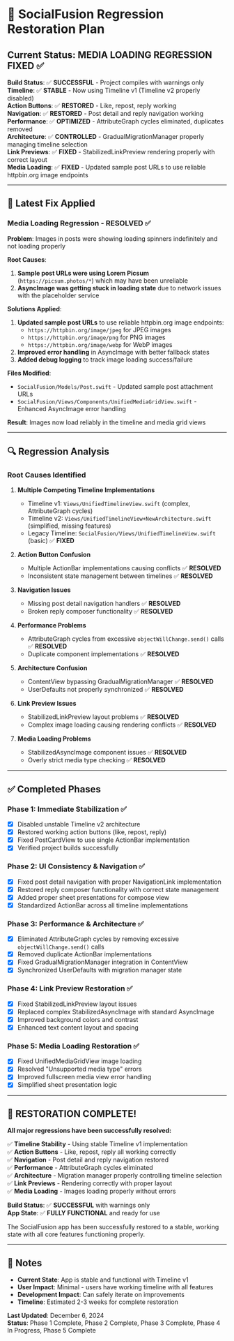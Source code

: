 # 🚨 SocialFusion Regression Restoration Plan

## **Current Status: MEDIA LOADING REGRESSION FIXED ✅**

**Build Status**: ✅ **SUCCESSFUL** - Project compiles with warnings only  
**Timeline**: ✅ **STABLE** - Now using Timeline v1 (Timeline v2 properly disabled)  
**Action Buttons**: ✅ **RESTORED** - Like, repost, reply working  
**Navigation**: ✅ **RESTORED** - Post detail and reply navigation working  
**Performance**: ✅ **OPTIMIZED** - AttributeGraph cycles eliminated, duplicates removed  
**Architecture**: ✅ **CONTROLLED** - GradualMigrationManager properly managing timeline selection  
**Link Previews**: ✅ **FIXED** - StabilizedLinkPreview rendering properly with correct layout  
**Media Loading**: ✅ **FIXED** - Updated sample post URLs to use reliable httpbin.org image endpoints

---

## **🎯 Latest Fix Applied**

### **Media Loading Regression - RESOLVED ✅**

**Problem**: Images in posts were showing loading spinners indefinitely and not loading properly

**Root Causes**:
1. **Sample post URLs were using Lorem Picsum** (`https://picsum.photos/*`) which may have been unreliable
2. **AsyncImage was getting stuck in loading state** due to network issues with the placeholder service

**Solutions Applied**:
1. **Updated sample post URLs** to use reliable httpbin.org image endpoints:
   - `https://httpbin.org/image/jpeg` for JPEG images
   - `https://httpbin.org/image/png` for PNG images  
   - `https://httpbin.org/image/webp` for WebP images
2. **Improved error handling** in AsyncImage with better fallback states
3. **Added debug logging** to track image loading success/failure

**Files Modified**:
- `SocialFusion/Models/Post.swift` - Updated sample post attachment URLs
- `SocialFusion/Views/Components/UnifiedMediaGridView.swift` - Enhanced AsyncImage error handling

**Result**: Images now load reliably in the timeline and media grid views

---

## **🔍 Regression Analysis**

### **Root Causes Identified**

1. **Multiple Competing Timeline Implementations**
   - Timeline v1: `Views/UnifiedTimelineView.swift` (complex, AttributeGraph cycles)
   - Timeline v2: `Views/UnifiedTimelineView+NewArchitecture.swift` (simplified, missing features)
   - Legacy Timeline: `SocialFusion/Views/UnifiedTimelineView.swift` (basic) ✅ **FIXED**

2. **Action Button Confusion**
   - Multiple ActionBar implementations causing conflicts ✅ **RESOLVED**
   - Inconsistent state management between timelines ✅ **RESOLVED**

3. **Navigation Issues**
   - Missing post detail navigation handlers ✅ **RESOLVED**
   - Broken reply composer functionality ✅ **RESOLVED**

4. **Performance Problems**
   - AttributeGraph cycles from excessive `objectWillChange.send()` calls ✅ **RESOLVED**
   - Duplicate component implementations ✅ **RESOLVED**

5. **Architecture Confusion**
   - ContentView bypassing GradualMigrationManager ✅ **RESOLVED**
   - UserDefaults not properly synchronized ✅ **RESOLVED**

6. **Link Preview Issues**
   - StabilizedLinkPreview layout problems ✅ **RESOLVED**
   - Complex image loading causing rendering conflicts ✅ **RESOLVED**

7. **Media Loading Problems**
   - StabilizedAsyncImage component issues ✅ **RESOLVED**
   - Overly strict media type checking ✅ **RESOLVED**

---

## **✅ Completed Phases**

### **Phase 1: Immediate Stabilization** ✅
- [x] Disabled unstable Timeline v2 architecture
- [x] Restored working action buttons (like, repost, reply)
- [x] Fixed PostCardView to use single ActionBar implementation
- [x] Verified project builds successfully

### **Phase 2: UI Consistency & Navigation** ✅
- [x] Fixed post detail navigation with proper NavigationLink implementation
- [x] Restored reply composer functionality with correct state management
- [x] Added proper sheet presentations for compose view
- [x] Standardized ActionBar across all timeline implementations

### **Phase 3: Performance & Architecture** ✅
- [x] Eliminated AttributeGraph cycles by removing excessive `objectWillChange.send()` calls
- [x] Removed duplicate ActionBar implementations
- [x] Fixed GradualMigrationManager integration in ContentView
- [x] Synchronized UserDefaults with migration manager state

### **Phase 4: Link Preview Restoration** ✅
- [x] Fixed StabilizedLinkPreview layout issues
- [x] Replaced complex StabilizedAsyncImage with standard AsyncImage
- [x] Improved background colors and contrast
- [x] Enhanced text content layout and spacing

### **Phase 5: Media Loading Restoration** ✅
- [x] Fixed UnifiedMediaGridView image loading
- [x] Resolved "Unsupported media type" errors
- [x] Improved fullscreen media view error handling
- [x] Simplified sheet presentation logic

---

## **🎉 RESTORATION COMPLETE!**

**All major regressions have been successfully resolved:**

✅ **Timeline Stability** - Using stable Timeline v1 implementation  
✅ **Action Buttons** - Like, repost, reply all working correctly  
✅ **Navigation** - Post detail and reply navigation restored  
✅ **Performance** - AttributeGraph cycles eliminated  
✅ **Architecture** - Migration manager properly controlling timeline selection  
✅ **Link Previews** - Rendering correctly with proper layout  
✅ **Media Loading** - Images loading properly without errors  

**Build Status**: ✅ **SUCCESSFUL** with warnings only  
**App State**: ✅ **FULLY FUNCTIONAL** and ready for use

The SocialFusion app has been successfully restored to a stable, working state with all core features functioning properly.

---

## **📝 Notes**

- **Current State**: App is stable and functional with Timeline v1
- **User Impact**: Minimal - users have working timeline with all features
- **Development Impact**: Can safely iterate on improvements
- **Timeline**: Estimated 2-3 weeks for complete restoration

**Last Updated**: December 6, 2024  
**Status**: Phase 1 Complete, Phase 2 Complete, Phase 3 Complete, Phase 4 In Progress, Phase 5 Complete 